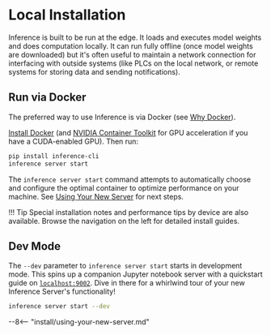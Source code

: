 # Local Installation

Inference is built to be run at the edge. It loads and executes model
weights and does computation locally. It can run fully offline (once
model weights are downloaded) but it's often useful to maintain a
network connection for interfacing with outside systems (like PLCs on
the local network, or remote systems for storing data and sending
notifications).

## Run via Docker

The preferred way to use Inference is via Docker 
(see [Why Docker](/understand/architecture.md#why-docker)).

[Install Docker](https://docs.docker.com/engine/install/) (and
[NVIDIA Container Toolkit](https://docs.nvidia.com/datacenter/cloud-native/container-toolkit/latest/install-guide.html)
for GPU acceleration if you have a CUDA-enabled GPU). Then run:

```bash
pip install inference-cli
inference server start
```

The `inference server start` command attempts to automatically choose 
and configure the optimal container to optimize performance on your machine.
See [Using Your New Server](#using-your-new-server) for next steps.

!!! Tip
    Special installation notes and performance tips by device are also available.
    Browse the navigation on the left for detailed install guides.

## Dev Mode

The `--dev` parameter to `inference server start` starts in development mode.
This spins up a companion Jupyter notebook server with a quickstart guide on 
[`localhost:9002`](http://localhost:9002). Dive in there for a whirlwind tour
of your new Inference Server's functionality!

```bash
inference server start --dev
```

--8<-- "install/using-your-new-server.md"